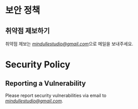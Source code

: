 
# 보안 정책

## 취약점 제보하기

취약점 제보는 *mindullestudio@gmail.com*으로 메일을 보내주세요.

# Security Policy

## Reporting a Vulnerability

Please report security vulnerabilities via email to *mindullestudio@gmail.com*.
